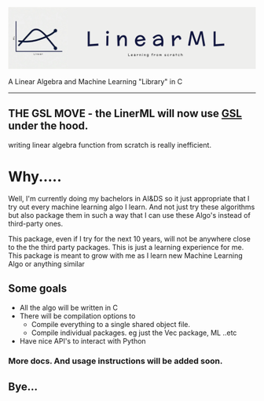 ![LinearML Logo](/docs/assets/linear_ml_banner.png)

A Linear Algebra and Machine Learning "Library" in C

---

## THE GSL MOVE - the LinerML will now use [GSL]() under the hood.

writing linear algebra function from scratch is really inefficient.

# Why.....

Well, I'm currently doing my bachelors in AI&DS so it just appropriate that I try out
every machine learning algo I learn. And not just try these algorithms but also package
them in such a way that I can use these Algo's instead of third-party ones.

This package, even if I try for the next 10 years, will not be anywhere close to the the
third party packages. This is just a learning experience for me. This package is meant
to grow with me as I learn new Machine Learning Algo or anything similar

## Some goals

- All the algo will be written in C
- There will be compilation options to
  - Compile everything to a single shared object file.
  - Compile individual packages. eg just the Vec package, ML ..etc
- Have nice API's to interact with Python

### More docs. And usage instructions will be added soon.

## Bye...
